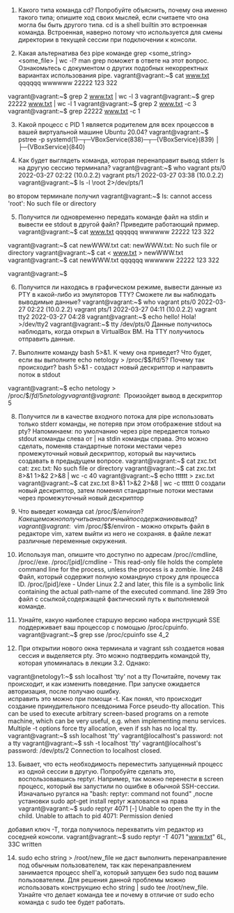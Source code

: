 1. Какого типа команда cd? Попробуйте объяснить, почему она именно такого типа; опишите ход своих мыслей, если считаете что она могла бы быть другого типа.
cd is a shell builtin
это встроенная команда. Встроенная, наверно потому что используется для смены директории в текущей сессии при подключении к консоли. 


2. Какая альтернатива без pipe команде grep <some_string> <some_file> | wc -l? man grep поможет в ответе на этот вопрос. Ознакомьтесь с документом о других подобных некорректных вариантах использования pipe.
vagrant@vagrant:~$ cat www.txt
qqqqqq
wwwwww
22222
123
322

vagrant@vagrant:~$ grep 2 www.txt | wc -l
3
vagrant@vagrant:~$ grep 22222 www.txt | wc -l
1
vagrant@vagrant:~$ grep 2 www.txt -c
3
vagrant@vagrant:~$ grep 22222 www.txt -c
1



3. Какой процесс с PID 1 является родителем для всех процессов в вашей виртуальной машине Ubuntu 20.04?
vagrant@vagrant:~$ pstree -p
systemd(1)─┬─VBoxService(838)─┬─{VBoxService}(839)
           │                  ├─{VBoxService}(840)


4. Как будет выглядеть команда, которая перенаправит вывод stderr ls на другую сессию терминала?
vagrant@vagrant:~$ who
vagrant  pts/0        2022-03-27 02:22 (10.0.2.2)
vagrant  pts/1        2022-03-27 03:38 (10.0.2.2)
vagrant@vagrant:~$ ls -l \root 2>/dev/pts/1

во втором терминале получил
vagrant@vagrant:~$ ls: cannot access 'root': No such file or directory


5. Получится ли одновременно передать команде файл на stdin и вывести ее stdout в другой файл? Приведите работающий пример.
vagrant@vagrant:~$ cat www.txt
qqqqqq
wwwwww
22222
123
322

vagrant@vagrant:~$ cat newWWW.txt
cat: newWWW.txt: No such file or directory
vagrant@vagrant:~$ cat < www.txt > newWWW.txt
vagrant@vagrant:~$ cat newWWW.txt
qqqqqq
wwwwww
22222
123
322

vagrant@vagrant:~$


6. Получится ли находясь в графическом режиме, вывести данные из PTY в какой-либо из эмуляторов TTY? Сможете ли вы наблюдать выводимые данные?
vagrant@vagrant:~$ who
vagrant  pts/0        2022-03-27 02:22 (10.0.2.2)
vagrant  pts/1        2022-03-27 04:11 (10.0.2.2)
vagrant  tty2         2022-03-27 04:28
vagrant@vagrant:~$ echo hello! Hola! >/dev/tty2
vagrant@vagrant:~$ tty
/dev/pts/0
Данные получилось наблюдать, когда открыл в VirtualBox ВМ. На TTY получилось отправить данные.

7. Выполните команду bash 5>&1. К чему она приведет? Что будет, если вы выполните echo netology > /proc/$$/fd/5? Почему так происходит?
bash 5>&1 - создаст новый дескриптор и направить поток в stdout

vagrant@vagrant:~$ echo netology > /proc/$$/fd/5
netology
vagrant@vagrant:~$
Произойдет вывод в дескриптор 5


8. Получится ли в качестве входного потока для pipe использовать только stderr команды, не потеряв при этом отображение stdout на pty? Напоминаем: по умолчанию через pipe передается только stdout команды слева от | на stdin команды справа. Это можно сделать, поменяв стандартные потоки местами через промежуточный новый дескриптор, который вы научились создавать в предыдущем вопросе.
vagrant@vagrant:~$ cat zxc.txt
cat: zxc.txt: No such file or directory
vagrant@vagrant:~$ cat zxc.txt 8>&1 1>&2 2>&8 | wc -c
40
vagrant@vagrant:~$ echo tttttt > zxc.txt
vagrant@vagrant:~$ cat zxc.txt 8>&1 1>&2 2>&8 | wc -c
tttttt
0
создали новый дескриптор, затем поменял стандартные потоки местами через промежуточный новый дескриптор

9. Что выведет команда cat /proc/$$/environ? Как еще можно получить аналогичный по содержанию вывод?
vagrant@vagrant:~$ vim /proc/$$/environ - можно открыть файл в редакторе vim, хатем выйти из него не сохраняя.
в файле лежат различные переменные окружения.

10. Используя man, опишите что доступно по адресам /proc/<PID>/cmdline, /proc/<PID>/exe.
/proc/[pid]/cmdline - This read-only file holds the complete command  line  for  the  process,  unless  the process  is  a zombie. line 248
Файл, который содержит полную командную строку для процесса ID.
/proc/[pid]/exe - Under Linux 2.2 and later, this file is a symbolic link containing the  actual  path‐name  of  the executed command. line 289
Это файл с ссылкой,содержащей фактический путь к выполняемой команде.
           
           
11. Узнайте, какую наиболее старшую версию набора инструкций SSE поддерживает ваш процессор с помощью /proc/cpuinfo.
vagrant@vagrant:~$ grep sse /proc/cpuinfo
sse 4_2 

12. При открытии нового окна терминала и vagrant ssh создается новая сессия и выделяется pty. Это можно подтвердить командой tty, которая упоминалась в лекции 3.2. Однако:

vagrant@netology1:~$ ssh localhost 'tty'
not a tty
Почитайте, почему так происходит, и как изменить поведение.
При запуске ожидается авторизация, после получаю ошибку.           
исправить это можно при помощи -t. Как понял, что происходит создание принудительного псевдонима
           Force pseudo-tty allocation.  This can be used to execute arbitrary  screen-based programs on a remote machine, which can be very useful, e.g. when implementing menu services.  Multiple -t options force tty allocation, even if ssh has no local tty.
vagrant@vagrant:~$ ssh localhost 'tty'
vagrant@localhost's password:
not a tty
vagrant@vagrant:~$ ssh -t localhost 'tty'
vagrant@localhost's password:
/dev/pts/2
Connection to localhost closed.

       
13. Бывает, что есть необходимость переместить запущенный процесс из одной сессии в другую. Попробуйте сделать это, воспользовавшись reptyr. Например, так можно перенести в screen процесс, который вы запустили по ошибке в обычной SSH-сессии.
Изначально ругался на "bash: reptyr: command not found" ,после установки sudo apt-get install reptyr
жаловался на права
vagrant@vagrant:~$ sudo reptyr 4071
[-] Unable to open the tty in the child.
Unable to attach to pid 4071: Permission denied

добавил ключ -Т, тогда получилось перехватить vim редактор из соседней консоли.
 vagrant@vagrant:~$ sudo reptyr -T 4071
"www.txt" 6L, 33C written          
           

14. sudo echo string > /root/new_file не даст выполнить перенаправление под обычным пользователем, так как перенаправлением занимается процесс shell'а, который запущен без sudo под вашим пользователем. Для решения данной проблемы можно использовать конструкцию echo string | sudo tee /root/new_file. Узнайте что делает команда tee и почему в отличие от sudo echo команда с sudo tee будет работать.
